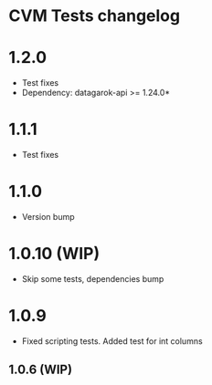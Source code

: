 # CVM Tests changelog

# 1.2.0

* Test fixes
* Dependency: datagarok-api >= 1.24.0*

# 1.1.1

* Test fixes

# 1.1.0

* Version bump

# 1.0.10 (WIP)

* Skip some tests, dependencies bump

# 1.0.9

* Fixed scripting tests. Added test for int columns

## 1.0.6 (WIP)
